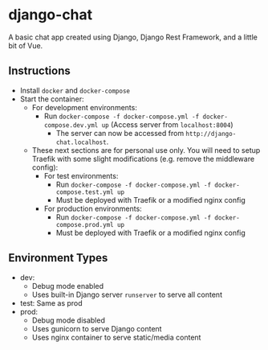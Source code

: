# django-chat

A basic chat app created using Django, Django Rest Framework, and a little bit of Vue.


## Instructions

- Install `docker` and `docker-compose`
- Start the container:
  - For development environments:
    - Run `docker-compose -f docker-compose.yml -f docker-compose.dev.yml up` (Access server from `localhost:8004`)
      - The server can now be accessed from `http://django-chat.localhost`.
  - These next sections are for personal use only. You will need to setup Traefik with some slight modifications (e.g. remove the middleware config):
    - For test environments:
      - Run `docker-compose -f docker-compose.yml -f docker-compose.test.yml up`
      - Must be deployed with Traefik or a modified nginx config
    - For production environments:
      - Run `docker-compose -f docker-compose.yml -f docker-compose.prod.yml up`
      - Must be deployed with Traefik or a modified nginx config

## Environment Types

- dev:
  - Debug mode enabled
  - Uses built-in Django server `runserver` to serve all content
- test: Same as prod
- prod:
  - Debug mode disabled
  - Uses gunicorn to serve Django content
  - Uses nginx container to serve static/media content
